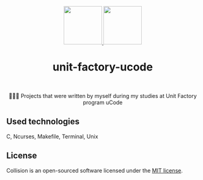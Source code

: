 <p align="center">
    <a href="https://unit.ua/en/" target="_blank">
        <img src="https://github.com/slava-pleshkov/unit-factory-ucode/unit_logo.png?raw=true" height="100px">
    </a>
    <a href="https://apply.ucode.world/" target="_blank">
        <img src="https://github.com/slava-pleshkov/unit-factory-ucode/ucode_logo.png?raw=true" height="100px">
    </a>
    <h1 align="center">unit-factory-ucode</h1>
    <br>
</p>
<p align="center">🏊🏻‍♂️ Projects that were written by myself during my studies at Unit Factory program uCode</p>

## Used technologies

C, Ncurses, Makefile, Terminal, Unix


## License

Collision is an open-sourced software licensed under the [MIT license](LICENSE.md).

